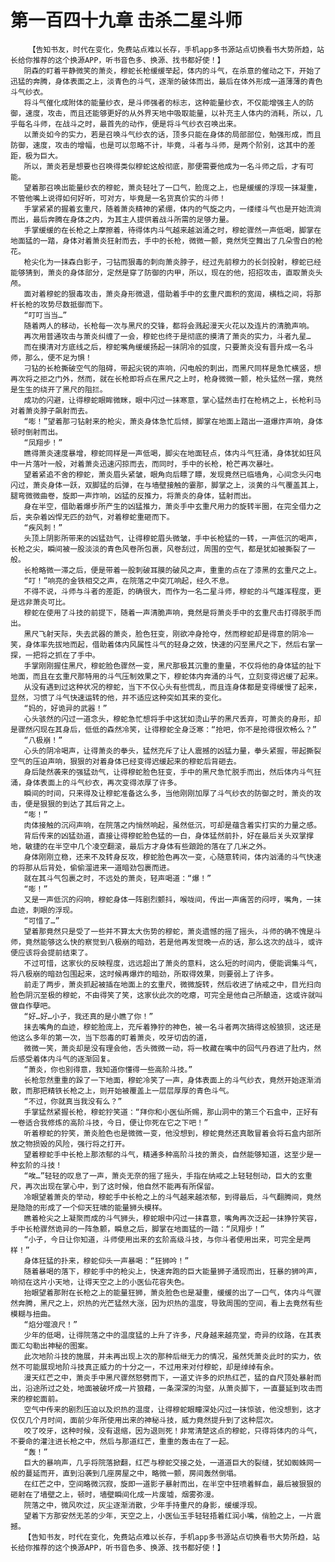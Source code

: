 # 第一百四十九章 击杀二星斗师
        【告知书友，时代在变化，免费站点难以长存，手机app多书源站点切换看书大势所趋，站长给你推荐的这个换源APP，听书音色多、换源、找书都好使！】
       阴森的盯着平静微笑的萧炎，穆蛇长枪缓缓举起，体内的斗气，在杀意的催动之下，开始了迅猛的奔腾，身体表面之上，淡青色的斗气，逐渐的破体而出，最后在体外形成一道薄薄的青色斗气纱衣。
       将斗气催化成附体的能量纱衣，是斗师强者的标志，这种能量纱衣，不仅能增强主人的防御，速度，攻击，而且还能够更好的从外界天地中吸取能量，以补充主人体内的消耗，所以，几乎每名斗师，在战斗之时，最首先的动作，便是将斗气纱衣召唤出来。
       以萧炎如今的实力，若是召唤斗气纱衣的话，顶多只能在身体的局部部位，勉强形成，而且防御，速度，攻击的增幅，也是可以忽略不计，毕竟，斗者与斗师，是两个阶别，这其中的差距，极为巨大。
       所以，萧炎若是想要也召唤得类似穆蛇这般彻底，那便需要他成为一名斗师之后，才有可能。
       望着那召唤出能量纱衣的穆蛇，萧炎轻吐了一口气，脸庞之上，也是缓缓的浮现一抹凝重，不管他嘴上说得如何好听，可对方，毕竟是一名货真价实的斗师！
       手掌紧紧的握着玄重尺，随着萧炎精神的紧绷，体内的气旋之内，一缕缕斗气也是开始流淌而出，最后奔腾在身体之内，为其主人提供着战斗所需的足够力量。
       手掌缓缓的在长枪之上摩擦着，待得体内斗气越来越汹涌之时，穆蛇骤然一声低喝，脚掌在地面猛的一踏，身体对着萧炎狂射而去，手中的长枪，微微一颤，竟然凭空舞出了几朵雪白的枪花。
       枪尖化为一抹森白影子，刁钻而狠毒的刺向萧炎脖子，经过先前穆力的长剑投射，穆蛇已经能够猜到，萧炎的身体部分，定然是穿了防御的内甲，所以，现在的他，招招攻击，直取萧炎头颅。
       面对着穆蛇的狠毒攻击，萧炎身形微退，借助着手中的玄重尺面积的宽阔，横档之间，将那杆长枪的攻势尽数抵御而下。
       “叮叮当当…”
       随着两人的移动，长枪每一次与黑尺的交锋，都将会溅起漫天火花以及连片的清脆声响。
       再次用普通攻击与萧炎纠缠了一会，穆蛇也终于是彻底的摸清了萧炎的实力，斗者九星…
       而在摸清对方底线之后，穆蛇嘴角缓缓扬起一抹阴冷的弧度，只要萧炎没有晋升成一名斗师，那么，便不足为惧！
       刁钻的长枪撕破空气的阻碍，带起尖锐的声响，闪电般的刺出，而黑尺同样是急忙横竖，想再次将之拒之门外，然而，就在长枪即将点在黑尺之上时，枪身微微一颤，枪头猛然一摆，竟然是生生的绕开了黑尺的阻拦。
       成功的闪避，让得穆蛇眼眸微眯，眼中闪过一抹寒意，掌心猛然击打在枪柄之上，长枪利马对着萧炎脖子飙射而去。
       “嘭！”望着那刁钻射来的枪尖，萧炎身体急忙后倾，脚掌在地面上踏出一道爆炸声响，身体顿时倒射而出。
       “凤翔步！”
       瞧得萧炎速度暴增，穆蛇同样是一声低喝，脚尖在地面轻点，体内斗气狂涌，身体犹如狂风中一片落叶一般，对着萧炎迅速闪掠而去，而同时，手中的长枪，枪芒再次暴吐。
       望着紧追不舍的穆蛇，萧炎眉头紧皱，眼角向后瞟了瞟，发现竟然已临墙角，心间念头闪电闪过，萧炎身体一跃，双脚猛的后弹，在与墙壁接触的霎那，脚掌之上，淡黄的斗气覆盖其上，腿弯微微曲卷，旋即一声炸响，凶猛的反推力，将萧炎的身体，猛射而出。
       身在半空，借助着爆步所产生的凶猛推力，萧炎手中玄重尺用力的旋转半圈，在完全借力之后，夹杂着凶悍无匹的劲气，对着穆蛇重砸而下。
       “疾风刺！”
       头顶上阴影所带来的凶猛劲气，让得穆蛇眉头微皱，手中长枪猛的一转，一声低沉的喝声，长枪之尖，瞬间被一股淡淡的青色风卷所包裹，风卷刮过，周围的空气，都是犹如被撕裂了一般。
       长枪略微一滞之后，便是带着一股刺破耳膜的破风之声，重重的点在了漆黑的玄重尺之上。
       “叮！”响亮的金铁相交之声，在院落之中突兀响起，经久不息。
       不得不说，斗师与斗者的差距，的确很大，而作为一名二星斗师，穆蛇的斗气雄浑程度，更是远非萧炎可比。
       穆蛇在使用了斗技的前提下，随着一声清脆声响，竟然是将萧炎手中的玄重尺击打得脱手而出。
       黑尺飞射天际，失去武器的萧炎，脸色狂变，刚欲冲身抢夺，然而穆蛇却是得意的阴冷一笑，身体率先拔地而起，借助着体内风属性斗气的轻身之效，快速的闪至黑尺之下，然后右掌一探，一把将之抓在了手中。
       手掌刚刚握住黑尺，穆蛇脸色骤然一变，黑尺那极其沉重的重量，不仅将他的身体猛的扯下地面，而且在玄重尺那特用的斗气压制效果之下，穆蛇体内奔涌的斗气，立刻变得迟缓了起来。
       从没有遇到过这种状况的穆蛇，当下不仅心头有些慌乱，而且连身体都是变得缓慢了起来，显然，习惯了斗气快速运转的他，并不适应这种突如其来的变化。
       “妈的，好诡异的武器！”
       心头骇然的闪过一道念头，穆蛇急忙想将手中这犹如烫山芋的黑尺丢弃，可萧炎的身形，却是骤然闪现在其身后，低低的森然冷笑，让得穆蛇全身泛寒：“抢吧，你不是抢得很欢畅么？”
       “八极崩！”
       心头的阴冷喝声，让得萧炎的拳头，猛然充斥了让人震撼的凶猛力量，拳头紧握，带起撕裂空气的压迫声响，狠狠的对着身体已经变得迟缓起来的穆蛇后背砸去。
       身后陡然袭来的强猛劲气，让得穆蛇脸色狂变，手中的黑尺急忙脱手而出，然后体内斗气狂涌，身体表面上的斗气纱衣，再次变得浓厚了许多。
       瞬间的时间，只来得及让穆蛇准备这么多，当他刚刚加厚了斗气纱衣的防御之时，萧炎的攻击，便是狠狠的到达了其后背之上。
       “嘭！”
       肉体接触的沉闷声响，在院落之内悄然响起，虽然低沉，可却是蕴含着实打实的力量之感。
       背后传来的凶猛劲道，直接让得穆蛇脸色猛的一白，身体猛然前扑，好在最后关头双掌撑地，敏捷的在半空中几个凌空翻滚，最后方才身体有些踉跄的落在了几米之外。
       身体刚刚立稳，还来不及转身反攻，穆蛇脸色再次一变，心随意转间，体内汹涌的斗气快速的将那从后背处，偷偷溜进来一道暗劲包裹而进。
       就在其斗气包裹之时，不远处的萧炎，轻声喝道：“爆！”
       “嘭！”
       又是一声低沉的闷响，穆蛇身体一阵剧烈颤抖，喉咙间，传出一声痛苦的闷哼，嘴角，一抹血迹，刺眼的浮现。
       “可惜了…”
       望着那竟然只是受了一些并不算太大伤势的穆蛇，萧炎遗憾的摇了摇头，斗师的确不愧是斗师，竟然能够这么快的察觉到八极崩的暗劲，若是他再发觉晚一点的话，那么这次的战斗，或许便应该将会提前结束了。
       不过可惜，这家伙的反映程度，远远超出了萧炎的意料，这么短的时间内，便能调集斗气，将八极崩的暗劲包围起来，这时候再爆炸的暗劲，所取得效果，则要弱上了许多。
       前走了两步，萧炎抓起被插在地面上的玄重尺，微微旋转，然后收进了纳戒之中，目光扫向脸色阴沉至极的穆蛇，不由得笑了笑，这家伙此次的吃瘪，可完全是他自己所酿造，这或许就叫做自作孽吧。
       “好…好…小子，我还真的是小瞧了你！”
       抹去嘴角的血迹，穆蛇脸庞上，充斥着狰狞的神色，被一名斗者两次搞得这般狼狈，这还是他这么多年的第一次，当下怨毒的盯着萧炎，咬牙切齿的道，
       微微一笑，萧炎却是没有理会他，舌头微微一动，将一枚藏在嘴中的回气丹吞进了肚内，然后感受着体内斗气的逐渐回复。
       “萧炎，你也别得意，我知道你懂得一些高阶斗技。”
       长枪忽然重重的跺了一下地面，穆蛇冷笑了一声，身体表面上的斗气纱衣，竟然开始逐渐消散，而那把精铁长枪之上，则开始被覆盖上一层层厚厚的青色斗气。
       “不过，你就真当我没有么？”
       手掌猛然紧握长枪，穆蛇狞笑道：“拜你和小医仙所赐，那山洞中的第三个石盒中，正好有一卷适合我修炼的高阶斗技，今日，便让你死在它之下吧！”
       听着穆蛇的狞笑，萧炎脸色也是微微一变，他没想到，穆蛇竟然还真敢冒着会将石盒内部所放之物损毁的风险，强行将之打开。
       望着穆蛇手中长枪上那浓郁的斗气，精通多种高阶斗技的萧炎，自然能够知道，这至少是一种玄阶的斗技！
       “唉…”轻轻的叹息了一声，萧炎无奈的摇了摇头，手指在纳戒之上轻轻刨动，巨大的玄重尺，再次出现在掌心中，到了这时候，他自然不能再有所保留。
       冷眼望着萧炎的举动，穆蛇手中长枪之上的斗气越来越浓郁，到得最后，斗气翻腾间，竟然是隐隐的形成了一个仰天狂啸的能量狮头模样。
       瞧着枪尖之上凝聚而成的斗气狮头，穆蛇眼中闪过一抹喜意，嘴角再次泛起一抹狰狞笑容，手中长枪骤然诡异的一阵急颤，瞬息之后，脚掌在地面猛的一踏：“凤翔步！”
       “小子，今日让你知道，斗师使用出来的玄阶高级斗技，与你斗者使用出来，可完全是两样！”
       身体狂猛的扑来，穆蛇仰头一声暴喝：“狂狮吟！”
       随着暴喝的落下，穆蛇手中的枪尖上，快速奔跑的巨大能量狮子涌现而出，狂暴的狮吟声，响彻在这片小天地，让得天空之上的小医仙花容失色。
       抬眼望着那附在长枪之上的能量狂狮，萧炎脸色也是凝重，缓缓的出了一口气，体内斗气骤然奔腾，黑尺之上，炽热的光芒猛然大涨，因为炽热的温度，导致周围的空间，看上去竟然有些模糊与扭曲。
       “焰分噬浪尺！”
       少年的低喝，让得院落之中的温度猛的上升了许多，尺身越来越亮堂，奇异的纹路，在其表面汇勾勒出神秘的图案。
       此次地阶斗技的施展，并未再出现上次的那种后继无力的情况，虽然凭萧炎此时的实力，依然不可能展现地阶斗技真正威力的十分之一，不过用来对付穆蛇，却是绰绰有余。
       漫天红芒之中，萧炎手中黑尺骤然怒劈而下，一道丈许多的炽热红芒，猛的自尺顶处暴射而出，沿途所过之处，地面被破坏成一片狼藉，一条深深的沟壑，从萧炎脚下，一直蔓延到攻击而来的穆蛇面前。
       空气中传来的剧烈压迫以及炽热的温度，让得穆蛇眼瞳深处闪过一抹惊骇，他没想到，这才仅仅几个月时间，面前少年所使用出来的神秘斗技，威力竟然提升到了这种层次。
       咬了咬牙，这种时候，没有退缩，因为退则死！非常清楚这点的穆蛇，只得将体内的斗气，不要命的灌注进长枪之中，然后与那道红芒，重重的轰击在了一起。
       “轰！”
       巨大的暴响声，几乎将院落掀翻，红芒与穆蛇交接之处，一道道巨大的裂缝，犹如蜘蛛网一般的蔓延而开，直到沿袭到几座房屋之中，略微一颤，房间轰然倒塌。
       在红芒之中，空间略微沉寂，旋即一道影子暴射而出，在半空中狂喷着鲜血，最后被狠狠的砸射在了墙壁之上，顿时，墙壁瞬间化成一片废墟，烟雾弥漫。
       院落之中，微风吹过，灰尘逐渐消散，少年手持重尺的身影，缓缓浮现。
       望着下方那安然无恙的少年，天空之上，小医仙玉手轻轻捂着红润小嘴，俏脸之上，一片震撼。
       【告知书友，时代在变化，免费站点难以长存，手机app多书源站点切换看书大势所趋，站长给你推荐的这个换源APP，听书音色多、换源、找书都好使！】